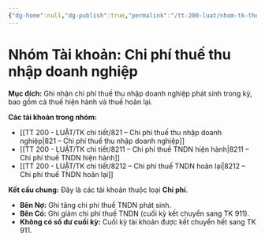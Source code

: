 ```yaml
---
{"dg-home":null,"dg-publish":true,"permalink":"/tt-200-luat/nhom-tk-theo-tt/nhom-8-thue/","dgPassFrontmatter":true,"noteIcon":""}
---
```



# Nhóm Tài khoản: Chi phí thuế thu nhập doanh nghiệp

**Mục đích:** Ghi nhận chi phí thuế thu nhập doanh nghiệp phát sinh trong kỳ, bao gồm cả thuế hiện hành và thuế hoãn lại.

**Các tài khoản trong nhóm:**
*   [[TT 200 - LUẬT/TK chi tiết/821 – Chi phí thuế thu nhập doanh nghiệp\|821 – Chi phí thuế thu nhập doanh nghiệp]]
*   [[TT 200 - LUẬT/TK chi tiết/8211 – Chi phí thuế TNDN hiện hành\|8211 – Chi phí thuế TNDN hiện hành]]
*   [[TT 200 - LUẬT/TK chi tiết/8212 – Chi phí thuế TNDN hoãn lại\|8212 – Chi phí thuế TNDN hoãn lại]]

**Kết cấu chung:** Đây là các tài khoản thuộc loại **Chi phí**.
*   **Bên Nợ:** Ghi tăng chi phí thuế TNDN phát sinh.
*   **Bên Có:** Ghi giảm chi phí thuế TNDN (cuối kỳ kết chuyển sang TK 911).
*   **Không có số dư cuối kỳ:** Cuối kỳ tài khoản được kết chuyển hết sang TK 911.